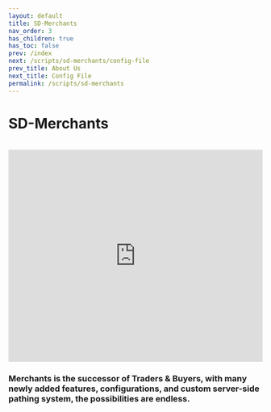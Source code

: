 ```yaml
---
layout: default
title: SD-Merchants
nav_order: 3
has_children: true
has_toc: false
prev: /index
next: /scripts/sd-merchants/config-file
prev_title: About Us
next_title: Config File
permalink: /scripts/sd-merchants
---
```


# SD-Merchants
<br />

<iframe src="https://www.youtube.com/watch?v=9meXfvIVbCk?ecver=1&amp;iv_load_policy=3&amp;rel=0&amp;showinfo=0&amp;yt:stretch=16:9&amp;autohide=1&amp;color=red&amp;width=560&amp;width=560" width="100%" height="420" allowtransparency="true" frameborder="0"></iframe>

<br />

### Merchants is the successor of Traders & Buyers, with many newly added features, configurations, and custom server-side pathing system, the possibilities are endless.


